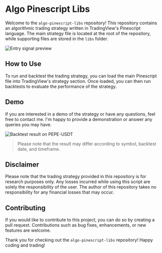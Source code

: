 # Algo Pinescript Libs

Welcome to the `algo-pinescript-libs` repository! This repository contains an algorithmic trading strategy written in TradingView's Pinescript language. The main strategy file is located at the root of the repository, while supporting files are stored in the `libs` folder.

![Entry signal preview](https://assets.algoboy-kevin.com/pinescript-backtest-alert.png)

## How to Use

To run and backtest the trading strategy, you can load the main Pinescript file into TradingView's strategy section. Once loaded, you can then run backtests to evaluate the performance of the strategy.

## Demo

If you are interested in a demo of the strategy or have any questions, feel free to contact me. I'm happy to provide a demonstration or answer any queries you may have.

![Backtest result on PEPE-USDT](https://assets.algoboy-kevin.com/repo-backtest-result.png)
> Please note that the result may differ according to symbol, backtest date, and timeframe.

## Disclaimer

Please note that the trading strategy provided in this repository is for research purposes only. Any losses incurred while using this script are solely the responsibility of the user. The author of this repository takes no responsibility for any financial losses that may occur.

## Contributing

If you would like to contribute to this project, you can do so by creating a pull request. Contributions such as bug fixes, enhancements, or new features are welcome.

Thank you for checking out the `algo-pinescript-libs` repository! Happy coding and trading!